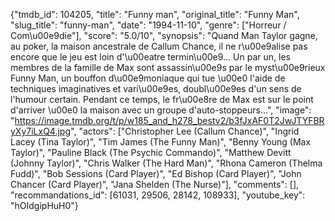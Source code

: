 {"tmdb_id": 104205, "title": "Funny man", "original_title": "Funny Man", "slug_title": "funny-man", "date": "1994-11-10", "genre": ["Horreur / Com\u00e9die"], "score": "5.0/10", "synopsis": "Quand Man Taylor gagne, au poker, la maison ancestrale de Callum Chance, il ne r\u00e9alise pas encore que le jeu est loin d'\u00eatre termin\u00e9... Un par un, les membres de la famille de Max sont assassin\u00e9s par le myst\u00e9rieux Funny Man, un bouffon d\u00e9moniaque qui tue \u00e0 l'aide de techniques imaginatives et vari\u00e9es, doubl\u00e9es d'un sens de l'humour certain. Pendant ce temps, le fr\u00e8re de Max est sur le point d'arriver \u00e0 la maison avec un groupe d'auto-stoppeurs...", "image": "https://image.tmdb.org/t/p/w185_and_h278_bestv2/b3fJxAF0T2JwJTYFBRyXy7iLxQ4.jpg", "actors": ["Christopher Lee (Callum Chance)", "Ingrid Lacey (Tina Taylor)", "Tim James (The Funny Man)", "Benny Young (Max Taylor)", "Pauline Black (The Psychic Commando)", "Matthew Devitt (Johnny Taylor)", "Chris Walker (The Hard Man)", "Rhona Cameron (Thelma Fudd)", "Bob Sessions (Card Player)", "Ed Bishop (Card Player)", "John Chancer (Card Player)", "Jana Shelden (The Nurse)"], "comments": [], "recommandations_id": [61031, 29506, 28142, 108933], "youtube_key": "hOIdgipHuH0"}